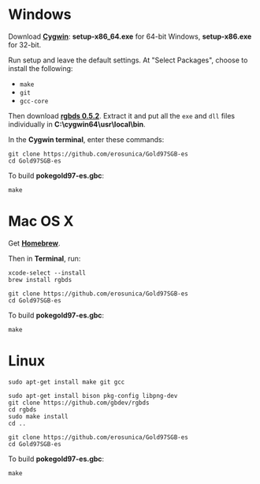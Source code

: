 # Windows

Download [**Cygwin**](http://cygwin.com/install.html): **setup-x86_64.exe** for 64-bit Windows, **setup-x86.exe** for 32-bit.

Run setup and leave the default settings. At "Select Packages", choose to install the following:

- `make`
- `git`
- `gcc-core`

Then download [**rgbds 0.5.2**](https://github.com/gbdev/rgbds/releases/tag/v0.5.2). Extract it and put all the `exe` and `dll` files individually in **C:\cygwin64\usr\local\bin**.

In the **Cygwin terminal**, enter these commands:

	git clone https://github.com/erosunica/Gold97SGB-es
	cd Gold97SGB-es

To build **pokegold97-es.gbc**:

	make


# Mac OS X

Get [**Homebrew**](http://brew.sh/).

Then in **Terminal**, run:

	xcode-select --install
	brew install rgbds

	git clone https://github.com/erosunica/Gold97SGB-es
	cd Gold97SGB-es

To build **pokegold97-es.gbc**:

	make


# Linux

	sudo apt-get install make git gcc

	sudo apt-get install bison pkg-config libpng-dev
	git clone https://github.com/gbdev/rgbds
	cd rgbds
	sudo make install
	cd ..

	git clone https://github.com/erosunica/Gold97SGB-es
	cd Gold97SGB-es

To build **pokegold97-es.gbc**:

	make

